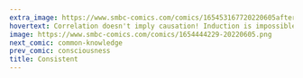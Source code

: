 ```yaml
---
extra_image: https://www.smbc-comics.com/comics/165453167720220605after.png
hovertext: Correlation doesn't imply causation! Induction is impossible! Hand me my briefs!
image: https://www.smbc-comics.com/comics/1654444229-20220605.png
next_comic: common-knowledge
prev_comic: consciousness
title: Consistent
---
```


